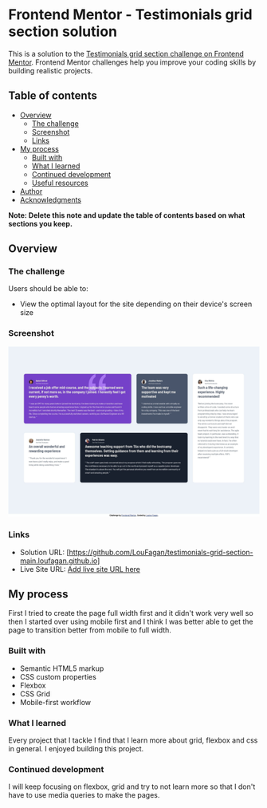 # Frontend Mentor - Testimonials grid section solution

This is a solution to the [Testimonials grid section challenge on Frontend Mentor](https://www.frontendmentor.io/challenges/testimonials-grid-section-Nnw6J7Un7). Frontend Mentor challenges help you improve your coding skills by building realistic projects.

## Table of contents

- [Overview](#overview)
  - [The challenge](#the-challenge)
  - [Screenshot](#screenshot)
  - [Links](#links)
- [My process](#my-process)
  - [Built with](#built-with)
  - [What I learned](#what-i-learned)
  - [Continued development](#continued-development)
  - [Useful resources](#useful-resources)
- [Author](#author)
- [Acknowledgments](#acknowledgments)

**Note: Delete this note and update the table of contents based on what sections you keep.**

## Overview

### The challenge

Users should be able to:

- View the optimal layout for the site depending on their device's screen size

### Screenshot

![](./screenshot.jpg)

### Links

- Solution URL: [https://github.com/LouFagan/testimonials-grid-section-main.loufagan.github.io]
- Live Site URL: [Add live site URL here](https://your-live-site-url.com)

## My process

First I tried to create the page full width first and it didn't work very well so then I started over using mobile first and I think I was better able to get the page to transition better from mobile to full width.

### Built with

- Semantic HTML5 markup
- CSS custom properties
- Flexbox
- CSS Grid
- Mobile-first workflow

### What I learned

Every project that I tackle I find that I learn more about grid, flexbox and css in general. I enjoyed building this project.

### Continued development

I will keep focusing on flexbox, grid and try to not learn more so that I don't have to use media queries to make the pages.
